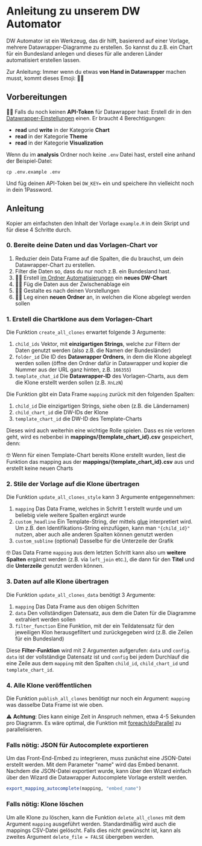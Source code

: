 # Anleitung zu unserem DW Automator

DW Automator ist ein Werkzeug, das dir hilft, basierend auf einer Vorlage, mehrere Datawrapper-Diagramme zu erstellen. So kannst du z.B. ein Chart für ein Bundesland anlegen und dieses für alle anderen Länder automatisiert erstellen lassen.

Zur Anleitung: Immer wenn du etwas **von Hand in Datawrapper** machen musst, kommt dieses Emoji: ✋🏼

## Vorbereitungen

✋🏼 Falls du noch keinen **API-Token** für Datawrapper hast: Erstell dir in den [Datawrapper-Einstellungen](https://app.datawrapper.de/account/api-tokens) einen. Er braucht 4 Berechtigungen:
- **read** und **write** in der Kategorie **Chart**
- **read** in der Kategorie **Theme**
- **read** in der Kategorie **Visualization**

Wenn du im **analysis** Ordner noch keine `.env` Datei hast, erstell eine anhand der Beispiel-Datei:

```
cp .env.example .env
```

Und füg deinen API-Token bei `DW_KEY=` ein und speichere ihn vielleicht noch in dein 1Password.

## Anleitung

Kopier am einfachsten den Inhalt der Vorlage `example.R` in dein Skript und für diese 4 Schritte durch.

### 0. Bereite deine Daten und das Vorlagen-Chart vor

1. Reduzier dein Data Frame auf die Spalten, die du brauchst, um dein Datawrapper-Chart zu erstellen.
2. Filter die Daten so, dass du nur noch z.B. ein Bundesland hast.
3. ✋🏼 Erstell [im Ordner Automatisierungen](https://app.datawrapper.de/archive/team/zeit/166350) ein **neues DW-Chart**
4. ✋🏼 Füg die Daten aus der Zwischenablage ein
5. ✋🏼 Gestalte es nach deinen Vorstellungen
6. ✋🏼 Leg einen **neuen Ordner** an, in welchen die Klone abgelegt werden sollen

### 1. Erstell die Chartklone aus dem Vorlagen-Chart

Die Funktion `create_all_clones` erwartet folgende 3 Argumente:

1. `child_ids` Vektor, mit **einzigartigen Strings**, welche zur Filtern der Daten genutzt werden (also z.B. die Namen der Bundesländer)
2. `folder_id` Die ID des **Datawrapper Ordners**, in dem die Klone abgelegt werden sollen (öffne den Ordner dafür in Datawrapper und kopier die Nummer aus der URL ganz hinten, z.B. `166355`)
3. `template_chat_id` Die **Datawrapper-ID** des Vorlagen-Charts, aus dem die Klone erstellt werden sollen (z.B. `XnLzN`)

Die Funktion gibt ein Data Frame `mapping` zurück mit den folgenden Spalten:
1. `child_id` Die einzigartigen Strings, siehe oben (z.B. die Ländernamen)
2. `child_chart_id` die DW-IDs der Klone
3. `template_chart_id` die DW-ID des Template-Charts

Dieses wird auch weiterhin eine wichtige Rolle spielen. Dass es nie verloren geht, wird es nebenbei in **mappings/{template_chart_id}.csv** gespeichert, denn:

🤓 Wenn für einen Template-Chart bereits Klone erstellt wurden, liest die Funktion das mapping aus der **mappings/{template_chart_id}.csv** aus und erstellt keine neuen Charts

### 2. Stile der Vorlage auf die Klone übertragen

Die Funktion `update_all_clones_style` kann 3 Argumente entgegennehmen:

1. `mapping` Das Data Frame, welches in Schritt 1 erstellt wurde und um beliebig viele weitere Spalten ergänzt wurde
2. `custom_headline` Ein Template-String, der mittels [glue](https://glue.tidyverse.org/) interpretiert wird. Um z.B. den Identifikations-String einzufügen, kann man `"{child_id}"` nutzen, aber auch alle anderen Spalten können genutzt werden
3. `custom_subline` (optional) Dasselbe für die Unterzeile der Grafik

🤓 Das Data Frame `mapping` aus dem letzten Schritt kann also um **weitere Spalten** ergänzt werden (z.B. via `left_join` etc.), die dann für den **Titel** und die **Unterzeile** genutzt werden können.

### 3. Daten auf alle Klone übertragen

Die Funktion `update_all_clones_data` benötigt 3 Argumente:

1. `mapping` Das Data Frame aus den obigen Schritten
2. `data` Den vollständigen Datensatz, aus dem die Daten für die Diagramme extrahiert werden sollen
3. `filter_function` Eine Funktion, mit der ein Teildatensatz für den jeweiligen Klon herausgefiltert und zurückgegeben wird (z.B. die Zeilen für ein Bundesland)

Diese **Filter-Funktion** wird mit 2 Argumenten aufgerufen: `data` und `config`. `data` ist der vollständige Datensatz ist und `config` bei jedem Durchlauf die eine Zeile aus dem `mapping` mit den Spalten `child_id`, `child_chart_id` und `template_chart_id`.

### 4. Alle Klone veröffentlichen

Die Funktion `publish_all_clones` benötigt nur noch ein Argument: `mapping` was dasselbe Data Frame ist wie oben.

⚠️ **Achtung**: Dies kann einige Zeit in Anspruch nehmen, etwa 4-5 Sekunden pro Diagramm. Es wäre optimal, die Funktion mit [foreach/doParallel](https://sparkbyexamples.com/r-programming/run-r-for-loop-in-parallel/?utm_content=cmp-true) zu parallelisieren.

### Falls nötig: JSON für Autocomplete exportieren

Um das Front-End-Embed zu integrieren, muss zunächst eine JSON-Datei erstellt werden. Mit dem Parameter "name" wird das Embed benannt. Nachdem die JSON-Datei exportiert wurde, kann über den Wizard einfach über den Wizard die Datawrapper Autocomplete Vorlage erstellt werden.

```r
export_mapping_autocomplete(mapping, "embed_name")
```

### Falls nötig: Klone löschen

Um alle Klone zu löschen, kann die Funktion `delete_all_clones` mit dem Argument `mapping` ausgeführt werden. Standardmäßig wird auch die mappings CSV-Datei gelöscht. Falls dies nicht gewünscht ist, kann als zweites Argument `delete_file = FALSE` übergeben werden.
